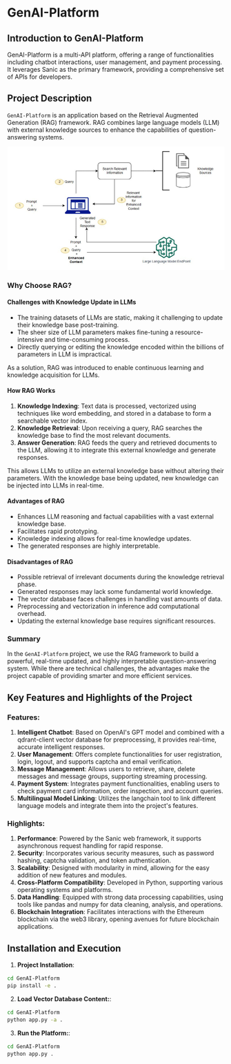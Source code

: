 # GenAI-Platform

## Introduction to GenAI-Platform

GenAI-Platform is a multi-API platform, offering a range of functionalities including chatbot interactions, user management, and payment processing. It leverages Sanic as the primary framework, providing a comprehensive set of APIs for developers.

## Project Description

`GenAI-Platform` is an application based on the Retrieval Augmented Generation (RAG) framework. RAG combines large language models (LLM) with external knowledge sources to enhance the capabilities of question-answering systems.

![RAG Architecture Diagram](genaipf/static/RAG.jpg)

### Why Choose RAG?

#### Challenges with Knowledge Update in LLMs

- The training datasets of LLMs are static, making it challenging to update their knowledge base post-training.
- The sheer size of LLM parameters makes fine-tuning a resource-intensive and time-consuming process.
- Directly querying or editing the knowledge encoded within the billions of parameters in LLM is impractical.

As a solution, RAG was introduced to enable continuous learning and knowledge acquisition for LLMs.

#### How RAG Works

1. **Knowledge Indexing**: Text data is processed, vectorized using techniques like word embedding, and stored in a database to form a searchable vector index.
2. **Knowledge Retrieval**: Upon receiving a query, RAG searches the knowledge base to find the most relevant documents.
3. **Answer Generation**: RAG feeds the query and retrieved documents to the LLM, allowing it to integrate this external knowledge and generate responses.

This allows LLMs to utilize an external knowledge base without altering their parameters. With the knowledge base being updated, new knowledge can be injected into LLMs in real-time.

#### Advantages of RAG

- Enhances LLM reasoning and factual capabilities with a vast external knowledge base.
- Facilitates rapid prototyping.
- Knowledge indexing allows for real-time knowledge updates.
- The generated responses are highly interpretable.

#### Disadvantages of RAG

- Possible retrieval of irrelevant documents during the knowledge retrieval phase.
- Generated responses may lack some fundamental world knowledge.
- The vector database faces challenges in handling vast amounts of data.
- Preprocessing and vectorization in inference add computational overhead.
- Updating the external knowledge base requires significant resources.

### Summary

In the `GenAI-Platform` project, we use the RAG framework to build a powerful, real-time updated, and highly interpretable question-answering system. While there are technical challenges, the advantages make the project capable of providing smarter and more efficient services.

## Key Features and Highlights of the Project

### Features:

1. **Intelligent Chatbot**: Based on OpenAI's GPT model and combined with a qdrant-client vector database for preprocessing, it provides real-time, accurate intelligent responses.
2. **User Management**: Offers complete functionalities for user registration, login, logout, and supports captcha and email verification.
3. **Message Management**: Allows users to retrieve, share, delete messages and message groups, supporting streaming processing.
4. **Payment System**: Integrates payment functionalities, enabling users to check payment card information, order inspection, and account queries.
5. **Multilingual Model Linking**: Utilizes the langchain tool to link different language models and integrate them into the project's features.

### Highlights:

1. **Performance**: Powered by the Sanic web framework, it supports asynchronous request handling for rapid response.
2. **Security**: Incorporates various security measures, such as password hashing, captcha validation, and token authentication.
3. **Scalability**: Designed with modularity in mind, allowing for the easy addition of new features and modules.
4. **Cross-Platform Compatibility**: Developed in Python, supporting various operating systems and platforms.
5. **Data Handling**: Equipped with strong data processing capabilities, using tools like pandas and numpy for data cleaning, analysis, and operations.
6. **Blockchain Integration**: Facilitates interactions with the Ethereum blockchain via the web3 library, opening avenues for future blockchain applications.

## Installation and Execution

1. **Project Installation**:

```bash
cd GenAI-Platform
pip install -e .
```

2. **Load Vector Database Content:**:

```bash
cd GenAI-Platform
python app.py -a .
```

3. **Run the Platform:**:

```bash
cd GenAI-Platform
python app.py .
```


